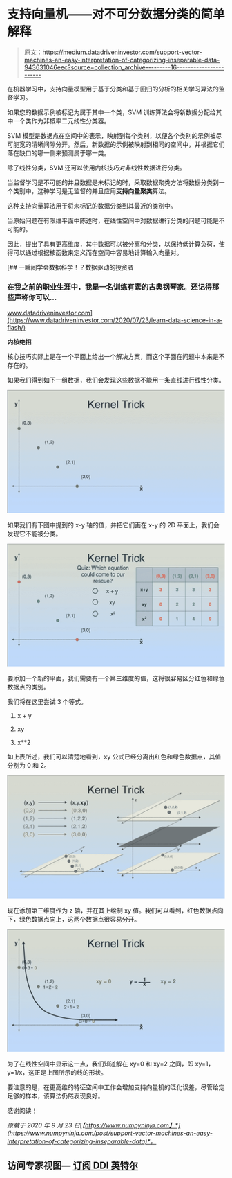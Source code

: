 # 支持向量机——对不可分数据分类的简单解释

> 原文：<https://medium.datadriveninvestor.com/support-vector-machines-an-easy-interpretation-of-categorizing-inseparable-data-943631046eec?source=collection_archive---------16----------------------->

在机器学习中，支持向量模型用于基于分类和基于回归的分析的相关学习算法的监督学习。

如果您的数据示例被标记为属于其中一个类，SVM 训练算法会将新数据分配给其中一个类作为非概率二元线性分类器。

SVM 模型是数据点在空间中的表示，映射到每个类别，以便各个类别的示例被尽可能宽的清晰间隙分开。然后，新数据的示例被映射到相同的空间中，并根据它们落在缺口的哪一侧来预测属于哪一类。

除了线性分类，SVM 还可以使用内核技巧对非线性数据进行分类。

当监督学习是不可能的并且数据是未标记的时，采取数据聚类方法将数据分类到一个类别中，这种学习是无监督的并且应用**支持向量聚类**算法。

这种支持向量算法用于将未标记的数据分类到其最近的类别中。

当原始问题在有限维平面中陈述时，在线性空间中对数据进行分类的问题可能是不可能的。

因此，提出了具有更高维度，其中数据可以被分离和分类，以保持低计算负荷，使得可以通过根据核函数来定义而在空间中容易地计算输入向量对。

[](https://www.datadriveninvestor.com/2020/07/23/learn-data-science-in-a-flash/) [## 一瞬间学会数据科学！？数据驱动的投资者

### 在我之前的职业生涯中，我是一名训练有素的古典钢琴家。还记得那些声称你可以…

www.datadriveninvestor.com](https://www.datadriveninvestor.com/2020/07/23/learn-data-science-in-a-flash/) 

**内核绝招**

核心技巧实际上是在一个平面上给出一个解决方案，而这个平面在问题中本来是不存在的。

如果我们得到如下一组数据，我们会发现这些数据不能用一条直线进行线性分类。

![](img/49480a96cf7e0a70df5cb3298c8b4cb0.png)

如果我们有下图中提到的 x-y 轴的值，并把它们画在 x-y 的 2D 平面上，我们会发现它不能被分类。

![](img/147f7254bce532f369945d6d26c8c8c7.png)

要添加一个新的平面，我们需要有一个第三维度的值，这将很容易区分红色和绿色数据点的类别。

我们将在这里尝试 3 个等式。

1) x + y

2) xy

3) x**2

如上表所述，我们可以清楚地看到，xy 公式已经分离出红色和绿色数据点，其值分别为 0 和 2。

![](img/fe6430f9dfbb639c717e695021b4a3d5.png)

现在添加第三维度作为 z 轴，并在其上绘制 xy 值。我们可以看到，红色数据点向下，绿色数据点向上，这两个数据点很容易分开。

![](img/5673ea46e6ba4d1ff0047ab912fb2e5d.png)

为了在线性空间中显示这一点，我们知道解在 xy=0 和 xy=2 之间，即 xy=1，y=1/x，这正是上图所示的线的形状。

要注意的是，在更高维的特征空间中工作会增加支持向量机的泛化误差，尽管给定足够的样本，该算法仍然表现良好。

感谢阅读！

*原载于 2020 年 9 月 23 日*[*【https://www.numpyninja.com】*](https://www.numpyninja.com/post/support-vector-machines-an-easy-interpretation-of-categorizing-inseparable-data)*。*

## 访问专家视图— [订阅 DDI 英特尔](https://datadriveninvestor.com/ddi-intel)